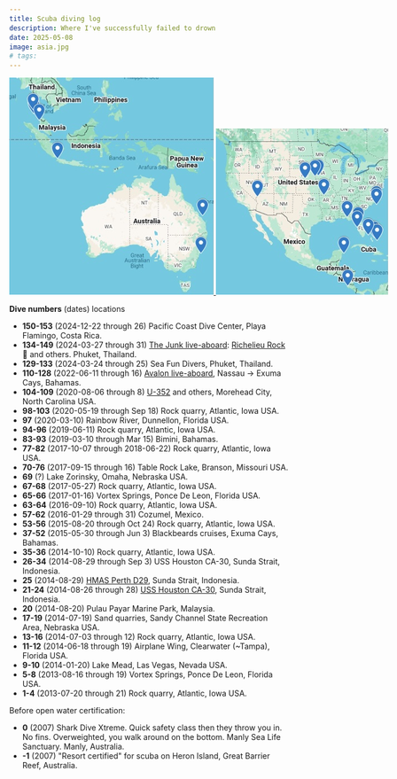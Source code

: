 ```yaml
---
title: Scuba diving log
description: Where I've successfully failed to drown
date: 2025-05-08
image: asia.jpg
# tags:
---
```


<p><nobr>
<a href="https://www.google.com/maps/d/u/0/edit?mid=1ZaPNEtNn269_xnvebtSK-MsmIVSlVRU&usp=sharing">
<img src="./asia.jpg" alt="Asian dives"/>
<img src="./north_america.jpg" alt="North American dives"/>
</a>
</nobr></p>

**Dive numbers** (dates) locations

* **150-153** (2024-12-22 through 26) Pacific Coast Dive Center, Playa Flamingo, Costa Rica.
* **134-149** (2024-03-27 through 31) [The Junk live-aboard](https://thejunk.com/):
  [Richelieu Rock](https://www.youtube.com/watch?v=NJg0zsLDKaA) 🤯 and others. Phuket, Thailand.
* **129-133** (2024-03-24 through 25) Sea Fun Divers, Phuket, Thailand.
* **110-128** (2022-06-11 through 16) [Avalon live-aboard](https://www.lostislandvoyages.com/Avalon),
  Nassau -> Exuma Cays, Bahamas.
* **104-109** (2020-08-06 through 8) [U-352](https://en.wikipedia.org/wiki/German_submarine_U-352#Dive_site)
  and others, Morehead City, North Carolina USA.
* **98-103** (2020-05-19 through Sep 18) Rock quarry, Atlantic, Iowa USA.
* **97** (2020-03-10) Rainbow River, Dunnellon, Florida USA.
* **94-96** (2019-06-11) Rock quarry, Atlantic, Iowa USA.
* **83-93** (2019-03-10 through Mar 15) Bimini, Bahamas.
* **77-82** (2017-10-07 through 2018-06-22) Rock quarry, Atlantic, Iowa USA.
* **70-76** (2017-09-15 through 16) Table Rock Lake, Branson, Missouri USA.
* **69** (?) Lake Zorinsky, Omaha, Nebraska USA.
* **67-68** (2017-05-27) Rock quarry, Atlantic, Iowa USA.
* **65-66** (2017-01-16) Vortex Springs, Ponce De Leon, Florida USA.
* **63-64** (2016-09-10) Rock quarry, Atlantic, Iowa USA.
* **57-62** (2016-01-29 through 31) Cozumel, Mexico.
* **53-56** (2015-08-20 through Oct 24) Rock quarry, Atlantic, Iowa USA.
* **37-52** (2015-05-30 through Jun 3) Blackbeards cruises, Exuma Cays, Bahamas.
* **35-36** (2014-10-10) Rock quarry, Atlantic, Iowa USA.
* **26-34** (2014-08-29 through Sep 3) USS Houston CA-30, Sunda Strait, Indonesia.
* **25** (2014-08-29) [HMAS Perth D29](https://en.wikipedia.org/wiki/HMAS_Perth_(D29)#Battle_of_Sunda_Strait), Sunda Strait, Indonesia.
* **21-24** (2014-08-26 through 28) [USS Houston CA-30](https://usshoustondive.com/divers/jay_hannah/), Sunda Strait, Indonesia.
* **20** (2014-08-20) Pulau Payar Marine Park, Malaysia.
* **17-19** (2014-07-19) Sand quarries, Sandy Channel State Recreation Area, Nebraska USA.
* **13-16** (2014-07-03 through 12) Rock quarry, Atlantic, Iowa USA.
* **11-12** (2014-06-18 through 19) Airplane Wing, Clearwater (~Tampa), Florida USA.
* **9-10** (2014-01-20) Lake Mead, Las Vegas, Nevada USA.
* **5-8** (2013-08-16 through 19) Vortex Springs, Ponce De Leon, Florida USA.
* **1-4** (2013-07-20 through 21) Rock quarry, Atlantic, Iowa USA.

Before open water certification:

* **0** (2007) Shark Dive Xtreme. Quick safety class then they throw you in. No fins. Overweighted,
  you walk around on the bottom. Manly Sea Life Sanctuary. Manly, Australia.
* **-1** (2007) "Resort certified" for scuba on Heron Island, Great Barrier Reef, Australia.
